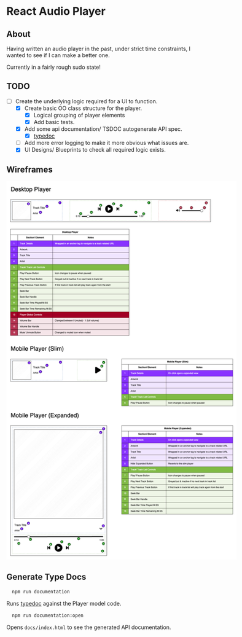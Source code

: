 # React Audio Player

## About

Having written an audio player in the past, under strict time constraints, I wanted to see if I can make a better one.

Currently in a fairly rough sudo state!

## TODO

- [ ] Create the underlying logic required for a UI to function.
  - [x] Create basic OO class structure for the player.
    - [x] Logical grouping of player elements
    - [x] Add basic tests.
  - [x] Add some api documentation/ TSDOC autogenerate API spec.
    - [x] [typedoc](https://typedoc.org/)
  - [ ] Add more error logging to make it more obvious what issues are.
  - [x] UI Designs/ Blueprints to check all required logic exists.

## Wireframes

<p align="center">
  <img src="./docs/designs/ReactAudioPlayer.drawio.png" alt="Wireframes" style="max-width:600px;">
</p>

## Generate Type Docs

```sh
  npm run documentation
```

Runs [typedoc](https://typedoc.org/) against the Player model code.

```sh
  npm run documentation:open
```

Opens `docs/index.html` to see the generated API documentation.
